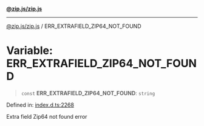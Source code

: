 [**@zip.js/zip.js**](../README.md)

***

[@zip.js/zip.js](../globals.md) / ERR\_EXTRAFIELD\_ZIP64\_NOT\_FOUND

# Variable: ERR\_EXTRAFIELD\_ZIP64\_NOT\_FOUND

> `const` **ERR\_EXTRAFIELD\_ZIP64\_NOT\_FOUND**: `string`

Defined in: [index.d.ts:2268](https://github.com/gildas-lormeau/zip.js/blob/cd8507443514e12617ac25921566eb3131bcdbff/index.d.ts#L2268)

Extra field Zip64 not found error
